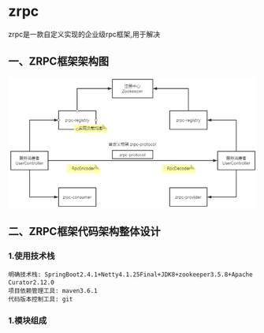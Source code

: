 # zrpc
zrpc是一款自定义实现的企业级rpc框架,用于解决
## 一、ZRPC框架架构图
![](https://github.com/xiaozhuofu/zrpc/blob/master/images/1-ZRPC%E6%A1%86%E6%9E%B6%E6%B1%87%E6%80%BB%E5%9B%BE.png)
## 二、ZRPC框架代码架构整体设计
### 1.使用技术栈
    明确技术栈: SpringBoot2.4.1+Netty4.1.25Final+JDK8+zookeeper3.5.8+Apache Curator2.12.0
    项目依赖管理工具: maven3.6.1
    代码版本控制工具: git
### 1.模块组成